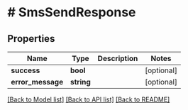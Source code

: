 # # SmsSendResponse

## Properties

Name | Type | Description | Notes
------------ | ------------- | ------------- | -------------
**success** | **bool** |  | [optional]
**error_message** | **string** |  | [optional]

[[Back to Model list]](../../README.md#models) [[Back to API list]](../../README.md#endpoints) [[Back to README]](../../README.md)
